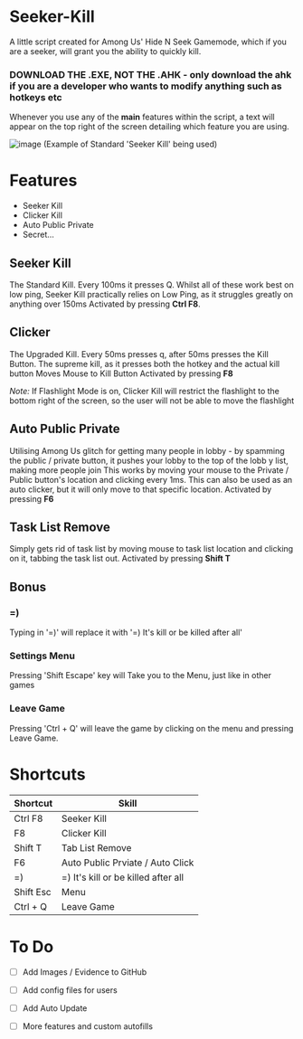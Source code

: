 # Seeker-Kill
A little script created for Among Us' Hide N Seek Gamemode, which if you are a seeker, will grant you the ability to quickly kill.

### DOWNLOAD THE .EXE, NOT THE .AHK - only download the ahk if you are a developer who wants to modify anything such as hotkeys etc

Whenever you use any of the **main** features within the script, a text will appear on the top right of the screen detailing which feature you are using.

![image](https://github.com/DestroCore/Seeker-Kill/assets/106755516/18ab7133-d2c0-41e2-9996-46a4d219b145) (Example of Standard 'Seeker Kill' being used)

# **Features**
- Seeker Kill
- Clicker Kill
- Auto Public Private
- Secret...

## **Seeker Kill**
The Standard Kill. Every 100ms it presses Q.
Whilst all of these work best on low ping, Seeker Kill practically relies on Low Ping, as it struggles greatly on anything over 150ms
Activated by pressing **Ctrl F8**.

## **Clicker**
The Upgraded Kill. Every 50ms presses q, after 50ms presses the Kill Button.
The supreme kill, as it presses both the hotkey and the actual kill button
Moves Mouse to Kill Button
Activated by pressing **F8**

*Note:* If Flashlight Mode is on, Clicker Kill will restrict the flashlight to the bottom right of the screen, so the user will not be able to move the flashlight

## **Auto Public Private**
Utilising Among Us glitch for getting many people in lobby - by spamming the public / private button, it pushes your lobby to the top of the lobb y list, making more people join
This works by moving your mouse to the Private / Public button's location and clicking every 1ms.
This can also be used as an auto clicker, but it will only move to that specific location.
Activated by pressing **F6**

## **Task List Remove**
Simply gets rid of task list by moving mouse to task list location and clicking on it, tabbing the task list out.
Activated by pressing **Shift T**

## **Bonus**
### =)
Typing in '=)' will replace it with '=) It's kill or be killed after all'

### Settings Menu
Pressing 'Shift Escape' key will Take you to the Menu, just like in other games

### Leave Game
Pressing 'Ctrl + Q' will leave the game by clicking on the menu and pressing Leave Game.


# **Shortcuts**
| Shortcut | Skill |
| --- | --- |
| Ctrl F8 | Seeker Kill |
| F8 | Clicker Kill |
| Shift T | Tab List Remove |
| F6 | Auto Public Prviate / Auto Click |
| =) | =) It's kill or be killed after all |
| Shift Esc | Menu |
| Ctrl + Q | Leave Game |

# To Do
- [ ] Add Images / Evidence to GitHub

- [ ] Add config files for users
- [ ] Add Auto Update
- [ ] More features and custom autofills
